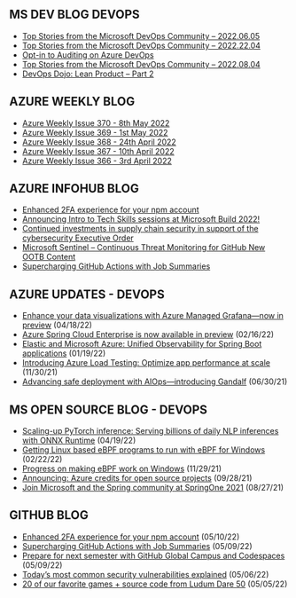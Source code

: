 ## MS DEV BLOG DEVOPS 

<!-- DEVBLOGDEVOPS:START -->
- [Top Stories from the Microsoft DevOps Community – 2022.06.05](https://devblogs.microsoft.com/devops/top-stories-from-the-microsoft-devops-community-2022-06-05/)
- [Top Stories from the Microsoft DevOps Community – 2022.22.04](https://devblogs.microsoft.com/devops/top-stories-from-the-microsoft-devops-community-2022-22-04/)
- [Opt-in to Auditing on Azure DevOps](https://devblogs.microsoft.com/devops/opt-in-to-auditing-on-azure-devops/)
- [Top Stories from the Microsoft DevOps Community – 2022.08.04](https://devblogs.microsoft.com/devops/top-stories-from-the-microsoft-devops-community-2022-08-04/)
- [DevOps Dojo: Lean Product – Part 2](https://devblogs.microsoft.com/devops/devops-dojo-lean-product-part-2/)
<!-- DEVBLOGDEVOPS:END -->


## AZURE WEEKLY BLOG

<!-- AZUREWEEKLY:START -->
- [Azure Weekly Issue 370 - 8th May 2022](https://azureweekly.info/issue-370.html)
- [Azure Weekly Issue 369 - 1st May 2022](https://azureweekly.info/issue-369.html)
- [Azure Weekly Issue 368 - 24th April 2022](https://azureweekly.info/issue-368.html)
- [Azure Weekly Issue 367 - 10th April 2022](https://azureweekly.info/issue-367.html)
- [Azure Weekly Issue 366 - 3rd April 2022](https://azureweekly.info/issue-366.html)
<!-- AZUREWEEKLY:END -->

## AZURE INFOHUB BLOG 

<!-- AZUREINFOHUB:START -->
- [Enhanced 2FA experience for your npm account](https://github.blog/2022-05-10-enhanced-2fa-experience-for-your-npm-account/)
- [Announcing Intro to Tech Skills sessions at Microsoft Build 2022!](https://techcommunity.microsoft.com/t5/student-developer-blog/announcing-intro-to-tech-skills-sessions-at-microsoft-build-2022/ba-p/3329133)
- [Continued investments in supply chain security in support of the cybersecurity Executive Order](https://techcommunity.microsoft.com/t5/public-sector-blog/continued-investments-in-supply-chain-security-in-support-of-the/ba-p/3348709)
- [Microsoft Sentinel – Continuous Threat Monitoring for GitHub New OOTB Content](https://techcommunity.microsoft.com/t5/microsoft-sentinel-blog/microsoft-sentinel-continuous-threat-monitoring-for-github-new/ba-p/3343209)
- [Supercharging GitHub Actions with Job Summaries](https://github.blog/2022-05-09-supercharging-github-actions-with-job-summaries/)
<!-- AZUREINFOHUB:END -->


## AZURE UPDATES - DEVOPS 

<!-- AZUREUPDATES:START -->

 - [Enhance your data visualizations with Azure Managed Grafana—now in preview](https://azure.microsoft.com/blog/enhance-your-data-visualizations-with-azure-managed-grafana-now-in-preview/) (04/18/22)
 - [Azure Spring Cloud Enterprise is now available in preview](https://azure.microsoft.com/blog/azure-spring-cloud-enterprise-is-now-available-in-preview/) (02/16/22)
 - [Elastic and Microsoft Azure: Unified Observability for Spring Boot applications](https://azure.microsoft.com/blog/elastic-and-microsoft-azure-unified-observability-for-spring-boot-applications/) (01/19/22)
 - [Introducing Azure Load Testing: Optimize app performance at scale](https://azure.microsoft.com/blog/introducing-azure-load-testing-optimize-app-performance-at-scale/) (11/30/21)
 - [Advancing safe deployment with AIOps—introducing Gandalf](https://azure.microsoft.com/blog/advancing-safe-deployment-with-aiops-introducing-gandalf/) (06/30/21)
<!-- AZUREUPDATES:END -->


## MS OPEN SOURCE BLOG - DEVOPS 

<!-- MSOPENSOURCEBLOG:START -->

 - [Scaling-up PyTorch inference: Serving billions of daily NLP inferences with ONNX Runtime](https://cloudblogs.microsoft.com/opensource/2022/04/19/scaling-up-pytorch-inference-serving-billions-of-daily-nlp-inferences-with-onnx-runtime/) (04/19/22)
 - [Getting Linux based eBPF programs to run with eBPF for Windows](https://cloudblogs.microsoft.com/opensource/2022/02/22/getting-linux-based-ebpf-programs-to-run-with-ebpf-for-windows/) (02/22/22)
 - [Progress on making eBPF work on Windows](https://cloudblogs.microsoft.com/opensource/2021/11/29/progress-on-making-ebpf-work-on-windows/) (11/29/21)
 - [Announcing: Azure credits for open source projects](https://cloudblogs.microsoft.com/opensource/2021/09/28/announcing-azure-credits-for-open-source-projects/) (09/28/21)
 - [Join Microsoft and the Spring community at SpringOne 2021](https://cloudblogs.microsoft.com/opensource/2021/08/27/join-microsoft-and-the-spring-community-at-springone-2021/) (08/27/21)
<!-- MSOPENSOURCEBLOG:END -->


## GITHUB BLOG


<!-- GITHUB:START -->

 - [Enhanced 2FA experience for your npm account](https://github.blog/2022-05-10-enhanced-2fa-experience-for-your-npm-account/) (05/10/22)
 - [Supercharging GitHub Actions with Job Summaries](https://github.blog/2022-05-09-supercharging-github-actions-with-job-summaries/) (05/09/22)
 - [Prepare for next semester with GitHub Global Campus and Codespaces](https://github.blog/2022-05-09-prepare-for-next-semester-with-github-global-campus-and-codespaces/) (05/09/22)
 - [Today’s most common security vulnerabilities explained](https://github.blog/2022-05-06-todays-most-common-security-vulnerabilities-explained/) (05/06/22)
 - [20 of our favorite games + source code from Ludum Dare 50](https://github.blog/2022-05-05-ludum-dare-50/) (05/05/22)
<!-- GITHUB:END -->

